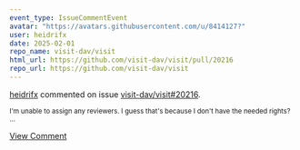 ```yaml
---
event_type: IssueCommentEvent
avatar: "https://avatars.githubusercontent.com/u/8414127?"
user: heidrifx
date: 2025-02-01
repo_name: visit-dav/visit
html_url: https://github.com/visit-dav/visit/pull/20216
repo_url: https://github.com/visit-dav/visit
---
```


<a href='https://github.com/heidrifx' target='_blank'>heidrifx</a> commented on issue <a href='https://github.com/visit-dav/visit/pull/20216' target='_blank'>visit-dav/visit#20216</a>.

<small>I'm unable to assign any reviewers. I guess that's because I don't have the needed rights?  ...</small>

<a href='https://github.com/visit-dav/visit/pull/20216' target='_blank'>View Comment</a>